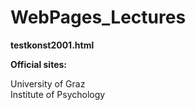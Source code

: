 # WebPages_Lectures

**testkonst2001.html**

**Official sites:**  

University of Graz  
Institute of Psychology  
